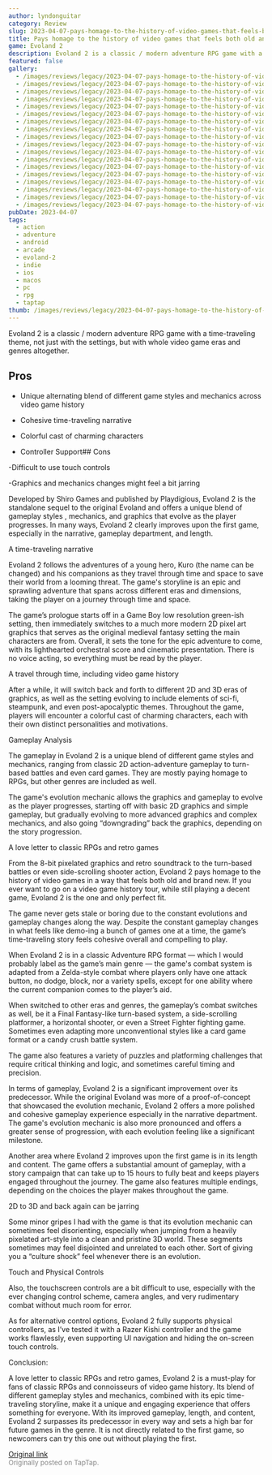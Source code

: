 ```yaml
---
author: lyndonguitar
category: Review
slug: 2023-04-07-pays-homage-to-the-history-of-video-games-that-feels-both-old-and-fresh-full-review-ev
title: Pays homage to the history of video games that feels both old and fresh | Full Review - Evoland 2
game: Evoland 2
description: Evoland 2 is a classic / modern adventure RPG game with a time-traveling theme, not just with the settings, but with whole video game eras and genres altogether.
featured: false
gallery:
  - /images/reviews/legacy/2023-04-07-pays-homage-to-the-history-of-video-games-that-feels-both-old-and-fresh--full-review---ev-0.avif
  - /images/reviews/legacy/2023-04-07-pays-homage-to-the-history-of-video-games-that-feels-both-old-and-fresh--full-review---ev-1.avif
  - /images/reviews/legacy/2023-04-07-pays-homage-to-the-history-of-video-games-that-feels-both-old-and-fresh--full-review---ev-2.avif
  - /images/reviews/legacy/2023-04-07-pays-homage-to-the-history-of-video-games-that-feels-both-old-and-fresh--full-review---ev-3.avif
  - /images/reviews/legacy/2023-04-07-pays-homage-to-the-history-of-video-games-that-feels-both-old-and-fresh--full-review---ev-4.avif
  - /images/reviews/legacy/2023-04-07-pays-homage-to-the-history-of-video-games-that-feels-both-old-and-fresh--full-review---ev-5.avif
  - /images/reviews/legacy/2023-04-07-pays-homage-to-the-history-of-video-games-that-feels-both-old-and-fresh--full-review---ev-6.avif
  - /images/reviews/legacy/2023-04-07-pays-homage-to-the-history-of-video-games-that-feels-both-old-and-fresh--full-review---ev-7.avif
  - /images/reviews/legacy/2023-04-07-pays-homage-to-the-history-of-video-games-that-feels-both-old-and-fresh--full-review---ev-8.avif
  - /images/reviews/legacy/2023-04-07-pays-homage-to-the-history-of-video-games-that-feels-both-old-and-fresh--full-review---ev-9.avif
  - /images/reviews/legacy/2023-04-07-pays-homage-to-the-history-of-video-games-that-feels-both-old-and-fresh--full-review---ev-10.avif
  - /images/reviews/legacy/2023-04-07-pays-homage-to-the-history-of-video-games-that-feels-both-old-and-fresh--full-review---ev-11.avif
  - /images/reviews/legacy/2023-04-07-pays-homage-to-the-history-of-video-games-that-feels-both-old-and-fresh--full-review---ev-12.avif
  - /images/reviews/legacy/2023-04-07-pays-homage-to-the-history-of-video-games-that-feels-both-old-and-fresh--full-review---ev-13.avif
  - /images/reviews/legacy/2023-04-07-pays-homage-to-the-history-of-video-games-that-feels-both-old-and-fresh--full-review---ev-14.avif
  - /images/reviews/legacy/2023-04-07-pays-homage-to-the-history-of-video-games-that-feels-both-old-and-fresh--full-review---ev-15.avif
  - /images/reviews/legacy/2023-04-07-pays-homage-to-the-history-of-video-games-that-feels-both-old-and-fresh--full-review---ev-16.avif
  - /images/reviews/legacy/2023-04-07-pays-homage-to-the-history-of-video-games-that-feels-both-old-and-fresh--full-review---ev-17.avif
pubDate: 2023-04-07
tags:
  - action
  - adventure
  - android
  - arcade
  - evoland-2
  - indie
  - ios
  - macos
  - pc
  - rpg
  - taptap
thumb: /images/reviews/legacy/2023-04-07-pays-homage-to-the-history-of-video-games-that-feels-both-old-and-fresh--full-review---ev-0.avif
---
```


Evoland 2 is a classic / modern adventure RPG game with a time-traveling theme, not just with the settings, but with whole video game eras and genres altogether.




## Pros



- Unique alternating blend of different game styles and mechanics across video game history


- Cohesive time-traveling narrative


- Colorful cast of charming characters


- Controller Support## Cons


-Difficult to use touch controls

-Graphics and mechanics changes might feel a bit jarring

Developed by Shiro Games and published by Playdigious, Evoland 2 is the standalone sequel to the original Evoland and offers a unique blend of gameplay styles , mechanics, and graphics that evolve as the player progresses. In many ways, Evoland 2 clearly improves upon the first game, especially in the narrative, gameplay department, and length.

A time-traveling narrative

Evoland 2 follows the adventures of a young hero, Kuro (the name can be changed) and his companions as they travel through time and space to save their world from a looming threat.  The game's storyline is an epic and sprawling adventure that spans across different eras and dimensions, taking the player on a journey through time and space.

The game’s prologue starts off in a Game Boy low resolution green-ish setting, then immediately switches to a much more modern 2D pixel art graphics that serves as the original medieval fantasy setting the main characters are from.  Overall, it sets the tone for the epic adventure to come, with its lighthearted orchestral score and cinematic presentation. There is no voice acting, so everything must be read by the player.

A travel through time, including video game history

After a while, it will switch back and forth to different 2D and 3D eras of graphics, as well as the setting evolving to include elements of sci-fi, steampunk, and even post-apocalyptic themes. Throughout the game, players will encounter a colorful cast of charming characters, each with their own distinct personalities and motivations.

Gameplay Analysis

The gameplay in Evoland 2 is a unique blend of different game styles and mechanics, ranging from classic 2D action-adventure gameplay to turn-based battles and even card games. They are mostly paying homage to RPGs, but other genres are included as well.

The game's evolution mechanic allows the graphics and gameplay to evolve as the player progresses, starting off with basic 2D graphics and simple gameplay, but gradually evolving to more advanced graphics and complex mechanics, and also going “downgrading” back the graphics, depending on the story progression.

A love letter to classic RPGs and retro games

From the 8-bit pixelated graphics and retro soundtrack to the turn-based battles or even side-scrolling shooter action, Evoland 2 pays homage to the history of video games in a way that feels both old and brand new. If you ever want to go on a video game history tour, while still playing a decent game, Evoland 2 is the one and only perfect fit.

The game never gets stale or boring due to the constant evolutions and gameplay changes along the way. Despite the constant gameplay changes in what feels like demo-ing a bunch of games one at a time, the game’s time-traveling story feels cohesive overall and compelling to play.

When Evoland 2 is in a classic Adventure RPG format — which I would probably label as the game’s main genre — the game's combat system is adapted from a Zelda-style combat where players only have one attack button, no dodge, block, nor a variety spells, except for one ability where the current companion comes to the player’s aid.

When switched to other eras and genres, the gameplay’s combat switches as well, be it a Final Fantasy-like turn-based system, a side-scrolling platformer, a horizontal shooter, or even a Street Fighter fighting game. Sometimes even adapting more unconventional styles like a card game format or a candy crush battle system.

The game also features a variety of puzzles and platforming challenges that require critical thinking and logic, and sometimes careful timing and precision.

In terms of gameplay, Evoland 2 is a significant improvement over its predecessor. While the original Evoland was more of a proof-of-concept that showcased the evolution mechanic, Evoland 2 offers a more polished and cohesive gameplay experience especially in the narrative department. The game's evolution mechanic is also more pronounced and offers a greater sense of progression, with each evolution feeling like a significant milestone.

Another area where Evoland 2 improves upon the first game is in its length and content. The game offers a substantial amount of gameplay, with a story campaign that can take up to 15 hours to fully beat and keeps players engaged throughout the journey. The game also features multiple endings, depending on the choices the player makes throughout the game.

2D to 3D and back again can be jarring

Some minor gripes I had with the game is that its evolution mechanic can sometimes feel disorienting, especially when jumping from a heavily pixelated art-style into a clean and pristine 3D world. These segments sometimes may feel disjointed and unrelated to each other. Sort of giving you a “culture shock” feel whenever there is an evolution.

Touch and Physical Controls

Also, the touchscreen controls are a bit difficult to use, especially with the ever changing control scheme, camera angles, and very rudimentary combat without much room for error.

As for alternative control options, Evoland 2 fully supports physical controllers, as I’ve tested it with a Razer Kishi controller and the game works flawlessly, even supporting UI navigation and hiding the on-screen touch controls.

Conclusion:

A love letter to classic RPGs and retro games, Evoland 2 is a must-play for fans of classic RPGs and connoisseurs of video game history. Its blend of different gameplay styles and mechanics, combined with its epic time-traveling storyline, make it a unique and engaging experience that offers something for everyone. With its improved gameplay, length, and content, Evoland 2 surpasses its predecessor in every way and sets a high bar for future games in the genre. It is not directly related to the first game, so newcomers can try this one out without playing the first.

[Original link](https://www.taptap.io/post/5035369)<br><span style="font-size: 0.95em; color: #888;">Originally posted on TapTap.</span>